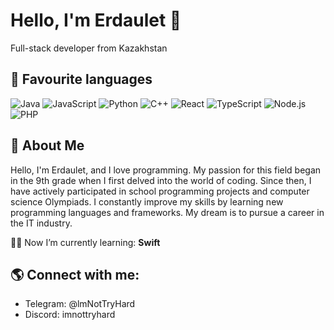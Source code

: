 # Hello, I'm Erdaulet 👋
Full-stack developer from Kazakhstan
 
## 🔧 Favourite languages

![Java](https://img.shields.io/badge/Java-Proficient-2dc2ba?logo=java&logoColor=white)
![JavaScript](https://img.shields.io/badge/JavaScript-Expert-dbeb34?logo=javascript&logoColor=white)
![Python](https://img.shields.io/badge/Python-Proficient-00599C?logo=python&logoColor=white)
![C++](https://img.shields.io/badge/C++-Proficient-2d37c2?logo=c%2B%2B&logoColor=white)
![React](https://img.shields.io/badge/React-Expert-4fffff?logo=react&logoColor=white)
![TypeScript](https://img.shields.io/badge/TypeScript-Proficient-3178C6?logo=typescript&logoColor=white)
![Node.js](https://img.shields.io/badge/Node.js-Proficient-339933?logo=node.js&logoColor=white)
![PHP](https://img.shields.io/badge/PHP-Proficient-777BB4?logo=php&logoColor=white)

## 📜 About Me
Hello, I'm Erdaulet, and I love programming. My passion for this field began in the 9th grade when I first delved into the world of coding. Since then, I have actively participated in school programming projects and computer science Olympiads. I constantly improve my skills by learning new programming languages and frameworks. My dream is to pursue a career in the IT industry.

👨‍💻 Now I’m currently learning: **Swift**

## 🌎 Connect with me:

- Telegram: @lmNotTryHard
- Discord: imnottryhard
